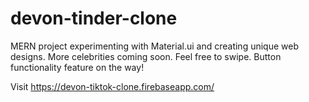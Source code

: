 # devon-tinder-clone

MERN project experimenting with Material.ui and creating unique web designs. More celebrities coming soon. Feel free to swipe. Button functionality feature on the way!

Visit https://devon-tiktok-clone.firebaseapp.com/
